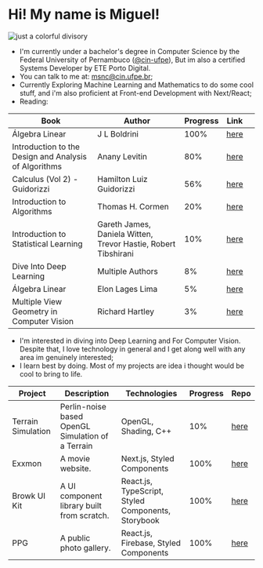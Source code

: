<h1>Hi! My name is Miguel!</h1>
	
![just a colorful divisory](https://i.imgur.com/waxVImv.png)
- I'm currently under a bachelor's degree in Computer Science by the Federal University of Pernambuco ([@cin-ufpe](https://github.com/cin-ufpe)), But im also a certified Systems Developer by ETE Porto Digital.
- You can talk to me at: msnc@cin.ufpe.br;
- Currently Exploring Machine Learning and Mathematics to do some cool stuff, and i'm also proficient at Front-end Development with Next/React;
- Reading:

| Book                                                                                                            |  Author   |          Progress          | Link |                                                                                            |
| --------------------------------------------------------------------------------------------------------------- | --- | ------------------------ | -------- | ------------------------------------------------------------------------------------------------ 
| Álgebra Linear   | J L Boldrini   | 100%       | [here](https://www.amazon.com.br/%C3%81lgebra-Linear-J-L-Boldrini/dp/8529402022)  
| Introduction to the Design and Analysis of Algorithms     | Anany Levitin         | 80%       | [here](https://www.amazon.com/Introduction-Design-Analysis-Algorithms-3rd/dp/0132316811)         
| Calculus (Vol 2) - Guidorizzi    | Hamilton Luiz Guidorizzi         | 56%      | [here](https://www.amazon.com.br/Um-Curso-C%C3%A1lculo-Vol-Guidorizzi/dp/8521612591)    
| Introduction to Algorithms  | Thomas H. Cormen       | 20%       | [here](https://www.amazon.com/Introduction-Algorithms-3rd-MIT-Press/dp/0262033844)   
| Introduction to Statistical Learning    | Gareth James, Daniela Witten, Trevor Hastie, Robert Tibshirani | 10%      | [here](https://www.statlearning.com/)
| Dive Into Deep Learning |    Multiple Authors   | 8%   | [here](https://d2l.ai/)       
| Álgebra Linear   | Elon Lages Lima  | 5%       | [here](https://www.amazon.com.br/Algebra-Linear-Elon-Lages-Lima/dp/8524400897)  
| Multiple View Geometry in Computer Vision|     Richard Hartley      | 3%   | [here](https://www.amazon.com/Introduction-Algorithms-3rd-MIT-Press/dp/0262033844)                   


- I'm interested in diving into Deep Learning and For Computer Vision. Despite that, I love technology in general and I get along well with any area im genuinely interested;
- I learn best by doing. Most of my projects are idea i thought would be cool to bring to life.

| Project      | Description                                            | Technologies                                       | Progress | Repo                                                       |
| ------------ | ------------------------------------------------------ | -------------------------------------------------- | -------- | ---------------------------------------------------------- |
| Terrain Simulation   | Perlin-noise based OpenGL Simulation of a Terrain | OpenGL, Shading, C++ | 10%     | [here](https://github.com/miguelsndc/perlin-terrain-generation)                |
| Exxmon       | A movie website.                                       | Next.js, Styled Components                         | 100%     | [here](https://github.com/miguelsndc/exxmon)               |
| Browk UI Kit | A UI component library built from scratch.             | React.js, TypeScript, Styled Components, Storybook | 100%     | [here](https://github.com/miguelsndc/browk-ui-kit)         |
| PPG          | A public photo gallery.                                | React.js, Firebase, Styled Components              | 100%     | [here](https://github.com/miguelsndc/public-photo-gallery) |
